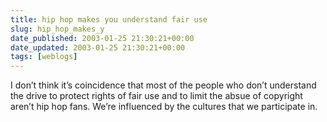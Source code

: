 ```yaml
---
title: hip hop makes you understand fair use
slug: hip_hop_makes_y
date_published: 2003-01-25 21:30:21+00:00
date_updated: 2003-01-25 21:30:21+00:00
tags: [weblogs]
---
```

I don’t think it’s coincidence that most of the people who don’t understand the drive to protect rights of fair use and to limit the absue of copyright aren’t hip hop fans. We’re influenced by the cultures that we participate in.
